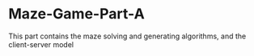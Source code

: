 # Maze-Game-Part-A
This part contains the maze solving and generating algorithms, and the client-server model
